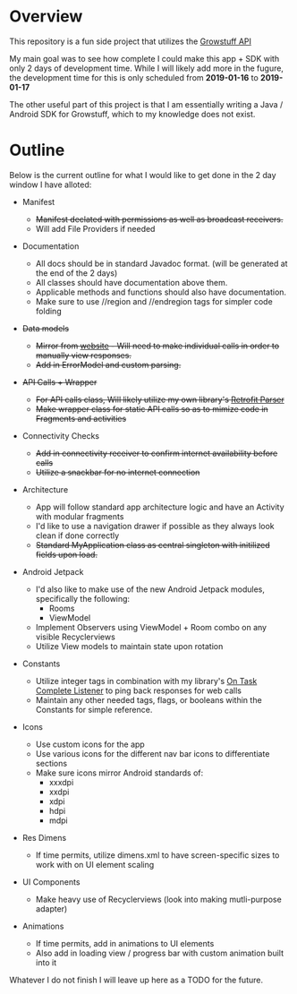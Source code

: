 # Overview

This repository is a fun side project that utilizes the [Growstuff API](https://github.com/Growstuff/growstuff/wiki/API-Version-0) 

My main goal was to see how complete I could make this app + SDK with only 2 days of development time. While I will likely add more in the fugure, the development time for this is only scheduled from <b>2019-01-16</b> to <b>2019-01-17</b>

The other useful part of this project is that I am essentially writing a Java / Android SDK for Growstuff, which to my knowledge does not exist.

# Outline

Below is the current outline for what I would like to get done in the 2 day window I have alloted: 

* Manifest
	* ~~Manifest declated with permissions as well as broadcast receivers.~~
	* Will add File Providers if needed
	
* Documentation
	* All docs should be in standard Javadoc format. (will be generated at the end of the 2 days)
    * All classes should have documentation above them.
	* Applicable methods and functions should also have documentation.
	* Make sure to use //region and //endregion tags for simpler code folding
	
* ~~Data models~~
	* ~~Mirror from [website](https://github.com/Growstuff/growstuff/wiki/API-Version-0) - Will need to make individual calls in order to manually view responses.~~
	* ~~Add in ErrorModel and custom parsing.~~ 

* ~~API Calls + Wrapper~~
	* ~~For API calls class, Will likely utilize my own library's [Retrofit Parser](https://github.com/PGMacDesign/PGMacTips/blob/master/library/src/main/java/com/pgmacdesign/pgmactips/networkclasses/retrofitutilities/RetrofitParser.java)~~
	* ~~Make wrapper class for static API calls so as to mimize code in Fragments and activities~~

* Connectivity Checks
	* ~~Add in connectivity receiver to confirm internet availability before calls~~
	* ~~Utilize a snackbar for no internet connection~~
	
* Architecture
	* App will follow standard app architecture logic and have an Activity with modular fragments 
	* I'd like to use a navigation drawer if possible as they always look clean if done correctly
	* ~~Standard MyApplication class as central singleton with initilized fields upon load.~~
	
* Android Jetpack
	* I'd also like to make use of the new Android Jetpack modules, specifically the following:
		* Rooms
		* ViewModel
	* Implement Observers using ViewModel + Room combo on any visible Recyclerviews
	* Utilize View models to maintain state upon rotation 

* Constants
	* Utilize integer tags in combination with my library's [On Task Complete Listener](https://github.com/PGMacDesign/PGMacTips/blob/master/library/src/main/java/com/pgmacdesign/pgmactips/adaptersandlisteners/OnTaskCompleteListener.java) to ping back responses for web calls
	* Maintain any other needed tags, flags, or booleans within the Constants for simple reference.
	
* Icons
	* Use custom icons for the app
	* Use various icons for the different nav bar icons to differentiate sections
	* Make sure icons mirror Android standards of:
		* xxxdpi
		* xxdpi
		* xdpi
		* hdpi
		* mdpi

* Res Dimens
	* If time permits, utilize dimens.xml to have screen-specific sizes to work with on UI element scaling
		
* UI Components
	* Make heavy use of Recyclerviews (look into making mutli-purpose adapter)
		
* Animations
	* If time permits, add in animations to UI elements
	* Also add in loading view / progress bar with custom animation built into it
	
	
	
	
Whatever I do not finish I will leave up here as a TODO for the future.	